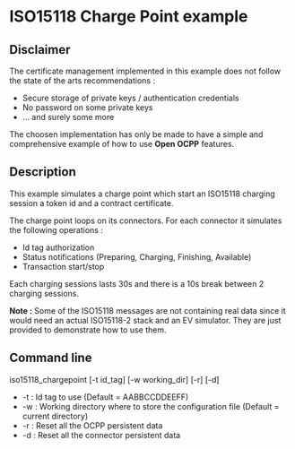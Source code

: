 # ISO15118 Charge Point example

## Disclaimer

The certificate management implemented in this example does not follow the state of the arts recommendations :

* Secure storage of private keys / authentication credentials
* No password on some private keys
* ... and surely some more

The choosen implementation has only be made to have a simple and comprehensive example of how to use **Open OCPP** features.

## Description

This example simulates a charge point which start an ISO15118 charging session a token id and a contract certificate.

The charge point loops on its connectors. For each connector it simulates the following operations :

* Id tag authorization
* Status notifications (Preparing, Charging, Finishing, Available)
* Transaction start/stop

Each charging sessions lasts 30s and there is a 10s break between 2 charging sessions.

**Note :** Some of the ISO15118 messages are not containing real data since it would need an actual ISO15118-2 stack and an EV simulator. They
are just provided to demonstrate how to use them.

## Command line

iso15118_chargepoint [-t id_tag] [-w working_dir] [-r] [-d]

* -t : Id tag to use (Default = AABBCCDDEEFF)
* -w : Working directory where to store the configuration file (Default = current directory)
* -r : Reset all the OCPP persistent data
* -d : Reset all the connector persistent data
